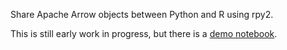 Share Apache Arrow objects between Python and R using rpy2.

This is still early work in progress, but there is
a [demo notebook](doc/notebooks/demo.ipynb).

